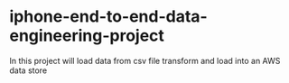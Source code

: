 # iphone-end-to-end-data-engineering-project
In this project will load data from csv file transform and load into an AWS data store
